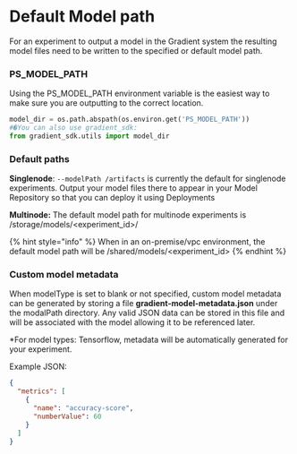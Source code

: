 # Default Model path

For an experiment to output a model in the Gradient system the resulting model files need to be written to the specified or default model path.

### PS\_MODEL\_PATH

Using the PS\_MODEL\_PATH environment variable is the easiest way to make sure you are outputting to the correct location. 

```python
model_dir = os.path.abspath(os.environ.get('PS_MODEL_PATH'))
#�You can also use gradient_sdk:
from gradient_sdk.utils import model_dir
```

### Default paths

**Singlenode**: `--modelPath /artifacts` is currently the default for singlenode experiments. Output your model files there to appear in your Model Repository so that you can deploy it using Deployments

**Multinode:** The default model path for multinode experiments is /storage/models/&lt;experiment\_id&gt;/ 

{% hint style="info" %}
When in an on-premise/vpc environment, the default model path will be /shared/models/&lt;experiment\_id&gt;
{% endhint %}

### Custom model metadata
When modelType is set to blank or not specified, custom model metadata can be generated by storing a file **gradient-model-metadata.json** under the modalPath directory.
Any valid JSON data can be stored in this file and will be associated with the model allowing it to be referenced later.

*For model types: Tensorflow, metadata will be automatically generated for your experiment. 

Example JSON:
```json
{
  "metrics": [
    {
      "name": "accuracy-score",  
      "numberValue": 60
    }
  ]
}
```
